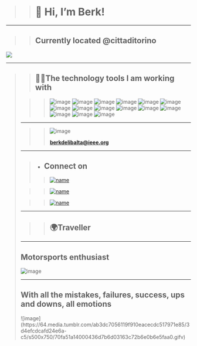 <html>
<body>
 
  >>  <h1> 👋  Hi, I’m Berk! </h1>

  ---

>>  <h2>Currently located @cittaditorino</h2>
<img src="https://upload.wikimedia.org/wikipedia/commons/thumb/6/62/Turin_monte_cappuccini.jpg/800px-Turin_monte_cappuccini.jpg"/>


--- 

 >>   <h2>👨‍💻The technology tools I am working with</h2

>>![image](https://img.shields.io/badge/Java-ED8B00?style=for-the-badge&logo=java&logoColor=white)
![image](https://img.shields.io/badge/JavaScript-323330?style=for-the-badge&logo=javascript&logoColor=F7DF1E)
![image](https://img.shields.io/badge/Spring-6DB33F?style=for-the-badge&logo=spring&logoColor=white)
![image](https://img.shields.io/badge/Spring_Boot-F2F4F9?style=for-the-badge&logo=spring-boot)
![image](https://img.shields.io/badge/Node.js-339933?style=for-the-badge&logo=nodedotjs&logoColor=white)
![image](https://img.shields.io/badge/Docker-2CA5E0?style=for-the-badge&logo=docker&logoColor=white)
 ![image](https://img.shields.io/badge/JWT-000000?style=for-the-badge&logo=JSON%20web%20tokens&logoColor=white)
![image](https://img.shields.io/badge/kubernetes-326ce5.svg?&style=for-the-badge&logo=kubernetes&logoColor=white)
![image](https://img.shields.io/badge/MongoDB-white?style=for-the-badge&logo=mongodb&logoColor=4EA94B)
![image](https://img.shields.io/badge/MySQL-005C84?style=for-the-badge&logo=mysql&logoColor=white)
![image](https://img.shields.io/badge/PostgreSQL-316192?style=for-the-badge&logo=postgresql&logoColor=white)
![image](https://img.shields.io/badge/Git-F05032?style=for-the-badge&logo=git&logoColor=white)
![image](https://img.shields.io/badge/Junit5-25A162?style=for-the-badge&logo=junit5&logoColor=white)
![image](https://img.shields.io/badge/Postman-FF6C37?style=for-the-badge&logo=Postman&logoColor=white)
![image](https://img.shields.io/badge/apache_maven-C71A36?style=for-the-badge&logo=apachemaven&logoColor=white)

---


>> ![image](https://img.shields.io/badge/Gmail-D14836?style=for-the-badge&logo=gmail&logoColor=white)  <p><strong> berkdelibalta@ieee.org</strong> </p>

---
  
 > *  <h2>Connect on</h2>    
  >> [![name](https://img.shields.io/badge/LinkedIn-0077B5?style=for-the-badge&logo=linkedin&logoColor=white)](https://www.linkedin.com/in/berkdelibalta/)
 
  >> [![name](https://img.shields.io/badge/GitHub-100000?style=for-the-badge&logo=github&logoColor=white)](https://github.com/BerkDelibalta) 

  >> [![name](https://img.shields.io/badge/-Hackerrank-2EC866?style=for-the-badge&logo=HackerRank&logoColor=white)](https://www.hackerrank.com/berkdelibalta)

---
 >>  <h2>🌍Traveller</h2>

---

  <h2>Motorsports enthusiast</h2>  
 
  ![image](https://upload.wikimedia.org/wikipedia/en/d/df/Aston_Martin_F1.svg)
 

---
<!---
BerkDelibalta/BerkDelibalta is a ✨ special ✨ repository because its `README.md` (this file) appears on your GitHub profile.
You can click the Preview link to take a look at your changes.
--->

 <h2>With all the mistakes, failures, success, ups and downs, all emotions</h2>
 ![image](https://64.media.tumblr.com/ab3dc7056119f910eacecdc517971e85/3d4efcdcafd24e6a-c5/s500x750/70fa51a14000436d7b6d03163c72b6e0b6e5faa0.gifv) 

 
</body>
</html>
